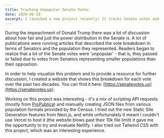 ```yaml
---
title: Tracking Unpopular Senate Votes
date: 2020-06-18
excerpt: I launched a new project recently! It tracks Senate votes and how they map with the represented population.
---
```


During the impeachment of Donald Trump there was a lot of discussion about how fair and just the power distribution in the Senate is. A lot of publications were running articles that described the vote breakdown in terms of Senators and the population they represented. Readers began to realize that a lot of the Senate votes were 'unpopular' - that is, they passed or failed due to votes from Senators representing smaller populations than their opposition.

In order to help visualize this problem and to provide a resource for further discussion, I created a website that shows this breakdown for each vote over the past two decades. You can find it here: [https://senatevotes.us](https://senatevotes.us).

Working on this project was interesting - it's a mix of scripting API requests (mostly from [ProPublica](https://projects.propublica.org/api-docs/congress-api/)) and manually creating JSON files from various population formats provided by the Census. I tried out the new Static Site Generation features from Next.js, and while unfortunately it meant I couldn't use Vercel to host it (the website blows past their 10k file limit) it gave me the opportunity to try and evaluate Netlify. I also tried out Tailwind CSS with this project, which was an interesting experience.
